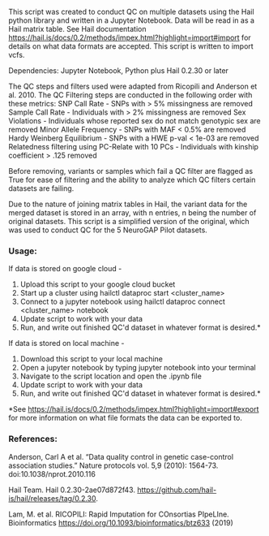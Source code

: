 This script was created to conduct QC on multiple datasets using the Hail python library and written in a Jupyter Notebook. Data will be read in as a Hail matrix table. See Hail documentation https://hail.is/docs/0.2/methods/impex.html?highlight=import#import for details on what data formats are accepted. This script is written to import vcfs. 

Dependencies: Jupyter Notebook, Python plus Hail 0.2.30 or later

The QC steps and filters used were adapted from Ricopili and Anderson et al. 2010. 
The QC Filtering steps are conducted in the following order with these metrics: 
	SNP Call Rate - SNPs with > 5% missingness are removed 
	Sample Call Rate - Individuals with > 2% missingness are removed
	Sex Violations - Individuals whose reported sex do not match genotypic sex are removed
	Minor Allele Frequency - SNPs with MAF < 0.5% are removed
	Hardy Weinberg Equilibrium - SNPs with a HWE p-val < 1e-03 are removed
	Relatedness filtering using PC-Relate with 10 PCs - Individuals with kinship coefficient > .125 removed

Before removing, variants or samples which fail a QC filter are flagged as True for ease of filtering and the ability to analyze which QC filters certain datasets are failing.
	
Due to the nature of joining matrix tables in Hail, the variant data for the merged dataset is stored in an array, with n entries, n being the number of original datasets. 
This script is a simplified version of the original, which was used to conduct QC for the 5 NeuroGAP Pilot datasets. 

### Usage: 

If data is stored on google cloud - 
1. Upload this script to your google cloud bucket
2. Start up a cluster using hailctl dataproc start <cluster_name> 
3. Connect to a jupyter notebook using hailctl dataproc connect <cluster_name> notebook
4. Update script to work with your data
5. Run, and write out finished QC'd dataset in whatever format is desired.* 

If data is stored on local machine - 
1. Download this script to your local machine 
2. Open a jupyter notebook by typing jupyter notebook into your terminal 
3. Navigate to the script location and open the .ipynb file
4. Update script to work with your data
5. Run, and write out finished QC'd dataset in whatever format is desired.*
	
*See https://hail.is/docs/0.2/methods/impex.html?highlight=import#export for more information on what file formats the data can be exported to. 
	
	
### References: 
Anderson, Carl A et al. “Data quality control in genetic case-control association studies.” Nature protocols vol. 5,9 (2010): 1564-73. doi:10.1038/nprot.2010.116
	
Hail Team. Hail 0.2.30-2ae07d872f43. https://github.com/hail-is/hail/releases/tag/0.2.30.
	
Lam, M. et al. RICOPILI: Rapid Imputation for COnsortias PIpeLIne. Bioinformatics https://doi.org/10.1093/bioinformatics/btz633 (2019)

